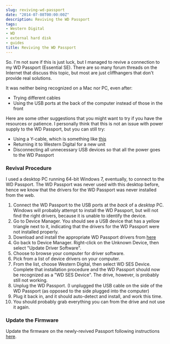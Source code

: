 ```yaml
---
slug: reviving-wd-passport
date: "2014-07-08T00:00:00Z"
description: Reviving the WD Passport
tags:
- Western Digital
- WD
- external hard disk
- guides
title: Reviving the WD Passport
---
```

So. I'm not sure if this is just luck, but I managed to revive a connection to my WD Passport (Essential SE). There are so many forum threads on the Internet that discuss this topic, but most are just cliffhangers that don't provide real solutions.

It was neither being recognized on a Mac nor PC, even after:

- Trying different cables
- Using the USB ports at the back of the computer instead of those in the front

Here are some other suggestions that you might want to try if you have the resources or patience. I personally think that this is not an issue with power supply to the WD Passport, but you can still try:

- Using a Y-cable, which is something like [this](http://en.wikipedia.org/wiki/File:Y-shaped_USB_3.0_cable.jpg)
- Returning it to Western Digital for a new unit
- Disconnecting all unnecessary USB devices so that all the power goes to the WD Passport

### Revival Procedure ###

I used a desktop PC running 64-bit Windows 7, eventually, to connect to the WD Passport. The WD Passport was never used with this desktop before, hence we know that the drivers for the WD Passport was never installed from the web.

1. Connect the WD Passport to the USB ports at the *back* of a *desktop* PC. Windows will probably attempt to install the WD Passport, but will not find the right drivers, because it is unable to identify the device.
2. Go to Device Manager. You should see a USB device that has a yellow triangle next to it, indicating that the drivers for the WD Passport were not installed properly.
3. Download and install the appropriate WD Passport drivers from [here](http://wdc.custhelp.com/app/answers/detail/a_id/1708/related/1/session/L2F2LzEvdGltZS8xNDA0ODUwMTc4L3NpZC8zd0ExaE9ZbA%3D%3D)
4. Go back to Device Manager. Right-click on the Unknown Device, then select "Update Driver Software".
5. Choose to browse your computer for driver software.
6. Pick from a list of device drivers on your computer.
7. From the list, choose Western Digital, then select WD SES Device. Complete that installation procedure and the WD Passport should now be recognized as a "WD SES Device". The drive, however, is probably still not working.
8. Unplug the WD Passport. (I unplugged the USB cable on the side of the WD Passport (as opposed to the side plugged into the computer)
9. Plug it back in, and it should auto-detect and install, and work this time.
10. You should probably grab everything you can from the drive and not use it again.

### Update the Firmware ###

Update the firmware on the newly-revived Passport following instructions [here](http://www.wdc.com/wdproducts/wdsmartwareupdate/firmware.asp?id=wdfMyPassport&os=WIN).
